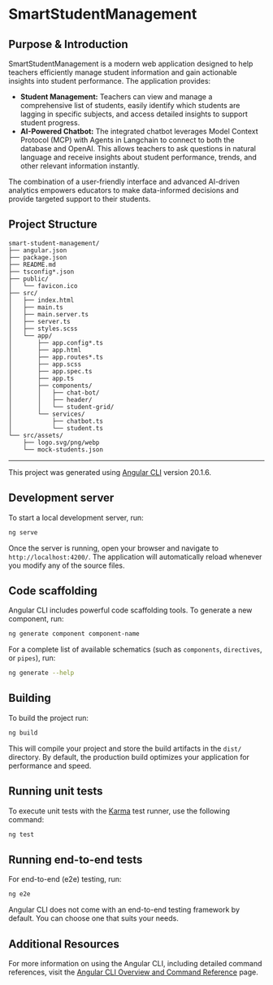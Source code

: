 # SmartStudentManagement

## Purpose & Introduction

SmartStudentManagement is a modern web application designed to help teachers efficiently manage student information and gain actionable insights into student performance. The application provides:

- **Student Management:** Teachers can view and manage a comprehensive list of students, easily identify which students are lagging in specific subjects, and access detailed insights to support student progress.
- **AI-Powered Chatbot:** The integrated chatbot leverages Model Context Protocol (MCP) with Agents in Langchain to connect to both the database and OpenAI. This allows teachers to ask questions in natural language and receive insights about student performance, trends, and other relevant information instantly.

The combination of a user-friendly interface and advanced AI-driven analytics empowers educators to make data-informed decisions and provide targeted support to their students.

## Project Structure

```
smart-student-management/
├── angular.json
├── package.json
├── README.md
├── tsconfig*.json
├── public/
│   └── favicon.ico
├── src/
│   ├── index.html
│   ├── main.ts
│   ├── main.server.ts
│   ├── server.ts
│   ├── styles.scss
│   └── app/
│       ├── app.config*.ts
│       ├── app.html
│       ├── app.routes*.ts
│       ├── app.scss
│       ├── app.spec.ts
│       ├── app.ts
│       ├── components/
│       │   ├── chat-bot/
│       │   ├── header/
│       │   └── student-grid/
│       └── services/
│           ├── chatbot.ts
│           └── student.ts
└── src/assets/
    ├── logo.svg/png/webp
    └── mock-students.json
```

---

This project was generated using [Angular CLI](https://github.com/angular/angular-cli) version 20.1.6.

## Development server

To start a local development server, run:

```bash
ng serve
```

Once the server is running, open your browser and navigate to `http://localhost:4200/`. The application will automatically reload whenever you modify any of the source files.

## Code scaffolding

Angular CLI includes powerful code scaffolding tools. To generate a new component, run:

```bash
ng generate component component-name
```

For a complete list of available schematics (such as `components`, `directives`, or `pipes`), run:

```bash
ng generate --help
```

## Building

To build the project run:

```bash
ng build
```

This will compile your project and store the build artifacts in the `dist/` directory. By default, the production build optimizes your application for performance and speed.

## Running unit tests

To execute unit tests with the [Karma](https://karma-runner.github.io) test runner, use the following command:

```bash
ng test
```

## Running end-to-end tests

For end-to-end (e2e) testing, run:

```bash
ng e2e
```

Angular CLI does not come with an end-to-end testing framework by default. You can choose one that suits your needs.

## Additional Resources

For more information on using the Angular CLI, including detailed command references, visit the [Angular CLI Overview and Command Reference](https://angular.dev/tools/cli) page.
